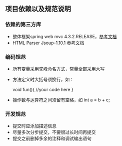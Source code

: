 ## 项目依赖以及规范说明

### 依赖的第三方库
* 整体框架spring web mvc 4.3.2.RELEASE，[参考文档](http://spring.io/guides/gs/rest-service/)
* HTML Parser Jsoup-1.10.1 [参考文档](https://jsoup.org/)

### 编码规范
* 所有变量采用驼峰命名方式，常量全部采用大写
* 方法定义时大括号须换行，如：

    void fun(){
      //your code here
    }
* 操作数与运算符之间须留有空格，如 int a = b + c;

### 开发规范
* 提交时应添加描述信息
* 尽量多次分步提交，不要很过长时间再提交
* 提交之前删掉多余的注释和调试输出语句
